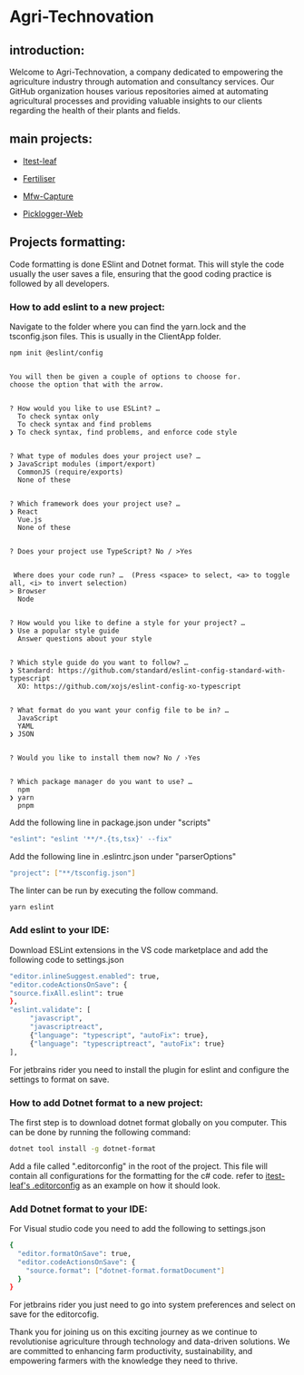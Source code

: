 # Agri-Technovation
## introduction:

Welcome to Agri-Technovation, a company dedicated to empowering the agriculture industry through automation and consultancy services. Our GitHub organization houses various repositories aimed at automating agricultural processes and providing valuable insights to our clients regarding the health of their plants and fields.

## main projects:
* [Itest-leaf](https://github.com/Agri-Technovation/itest-leaf) 

* [Fertiliser](https://github.com/Agri-Technovation/fertiliser) 

* [Mfw-Capture](https://github.com/Agri-Technovation/mfw-capture) 

* [Picklogger-Web](https://github.com/Agri-Technovation/picklogger-web) 

## Projects formatting:

Code formatting is done ESlint and Dotnet format. This will style the code usually the user saves a file, ensuring that the good coding practice is followed by all developers.

### How to add eslint to a new project:

Navigate to the folder where you can find the yarn.lock and the tsconfig.json files. This is usually in the ClientApp folder.
```shx
npm init @eslint/config


You will then be given a couple of options to choose for.
choose the option that with the arrow.


? How would you like to use ESLint? …
  To check syntax only
  To check syntax and find problems
❯ To check syntax, find problems, and enforce code style


? What type of modules does your project use? …
❯ JavaScript modules (import/export)
  CommonJS (require/exports)
  None of these


? Which framework does your project use? …
❯ React
  Vue.js
  None of these


? Does your project use TypeScript? No / >Yes


 Where does your code run? …  (Press <space> to select, <a> to toggle all, <i> to invert selection)
> Browser
  Node


? How would you like to define a style for your project? …
❯ Use a popular style guide
  Answer questions about your style


? Which style guide do you want to follow? …
❯ Standard: https://github.com/standard/eslint-config-standard-with-typescript
  XO: https://github.com/xojs/eslint-config-xo-typescript


? What format do you want your config file to be in? …
  JavaScript
  YAML
❯ JSON


? Would you like to install them now? No / ›Yes


? Which package manager do you want to use? …
  npm
❯ yarn
  pnpm
```
Add the following line in package.json under "scripts"

```sh
"eslint": "eslint '**/*.{ts,tsx}' --fix"
```
Add the following line in .eslintrc.json under "parserOptions"

```sh
"project": ["**/tsconfig.json"]
```

The linter can be run by executing the follow command.
```sh
yarn eslint
```

### Add eslint to your IDE:

Download ESLint extensions in the VS code marketplace and add the following code to settings.json

```sh
"editor.inlineSuggest.enabled": true,
"editor.codeActionsOnSave": {
"source.fixAll.eslint": true
},
"eslint.validate": [
     "javascript",
     "javascriptreact",
     {"language": "typescript", "autoFix": true},
     {"language": "typescriptreact", "autoFix": true}
],
```
For jetbrains rider you need to install the plugin for eslint and configure the settings to format on save.

### How to add Dotnet format to a new project:

The first step is to download dotnet format globally on you computer. This can be done by running the following command:
```sh
dotnet tool install -g dotnet-format
```

Add a file called ".editorconfig" in the root of the project. This file will contain all configurations for the formatting for the c# code. refer to [itest-leaf's .editorconfig](https://github.com/Agri-Technovation/itest-leaf) as an example on how it should look.

### Add Dotnet format to your IDE:

For Visual studio code you need to add the following to settings.json

```sh
{
  "editor.formatOnSave": true,
  "editor.codeActionsOnSave": {
    "source.format": ["dotnet-format.formatDocument"]
  }
}
```
For jetbrains rider you just need to go into system preferences and select on save for the editorcofig.

Thank you for joining us on this exciting journey as we continue to revolutionise agriculture through technology and data-driven solutions. We are committed to enhancing farm productivity, sustainability, and empowering farmers with the knowledge they need to thrive. 

